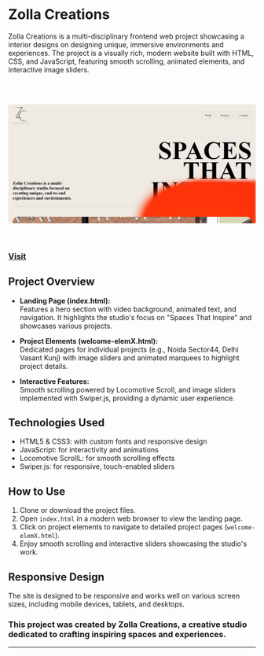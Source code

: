 # Zolla Creations

Zolla Creations is a multi-disciplinary frontend web project showcasing a interior designs on designing unique, immersive environments and experiences. The project is a visually rich, modern website built with HTML, CSS, and JavaScript, featuring smooth scrolling, animated elements, and interactive image sliders.

<br>
<br>

![Zolla Creations Image](assets/images/zolla%20project%20image.png)

<br>

<h3> <a href="https://zolla-creations.netlify.app/">Visit</a> </h3>

## Project Overview


- **Landing Page (index.html):**  
  Features a hero section with video background, animated text, and navigation. It highlights the studio's focus on "Spaces That Inspire" and showcases various projects.

- **Project Elements (welcome-elemX.html):**  
  Dedicated pages for individual projects (e.g., Noida Sector44, Delhi Vasant Kunj) with image sliders and animated marquees to highlight project details.

- **Interactive Features:**  
  Smooth scrolling powered by Locomotive Scroll, and image sliders implemented with Swiper.js, providing a dynamic user experience.

## Technologies Used

- HTML5 & CSS3: with custom fonts and responsive design  
- JavaScript: for interactivity and animations  
- Locomotive ScrollL: for smooth scrolling effects  
- Swiper.js: for responsive, touch-enabled sliders


## How to Use

1. Clone or download the project files.  
2. Open `index.html` in a modern web browser to view the landing page.  
3. Click on project elements to navigate to detailed project pages (`welcome-elemX.html`).  
4. Enjoy smooth scrolling and interactive sliders showcasing the studio's work.

## Responsive Design

The site is designed to be responsive and works well on various screen sizes, including mobile devices, tablets, and desktops.


### This project was created by Zolla Creations, a creative studio dedicated to crafting inspiring spaces and experiences.

---
